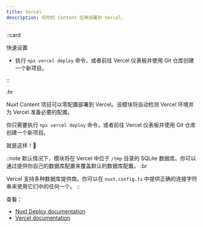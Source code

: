 ```yaml
---
title: Vercel
description: 将你的 Content 应用部署到 Vercel。
---
```


::card

快速设置

- 执行 `npx vercel deploy` 命令，或者前往 Vercel 仪表板并使用 Git 仓库创建一个新项目。

::

:hr

Nuxt Content 项目可以零配置部署到 Vercel。该模块将自动检测 Vercel 环境并为 Vercel 准备必要的配置。

你只需要执行 `npx vercel deploy` 命令，或者前往 Vercel 仪表板并使用 Git 仓库创建一个新项目。

就是这样！:tada:

::note
默认情况下，模块将在 Vercel 中位于 `/tmp` 目录的 SQLite 数据库。你可以通过提供你自己的数据库配置来覆盖默认的数据库配置。
:br

Vercel 支持多种数据库提供商。你可以在 `nuxt.config.ts` 中提供正确的连接字符串来使用它们中的任何一个。
::

查看：

- [Nuxt Deploy documentation](https://nuxt.com/deploy/vercel)
- [Vercel documentation](https://vercel.com/docs/deployments/deployment-methods)
